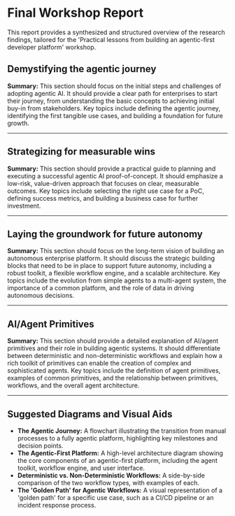 # Final Workshop Report

This report provides a synthesized and structured overview of the research findings, tailored for the 'Practical lessons from building an agentic-first developer platform' workshop.

## Demystifying the agentic journey

**Summary:** This section should focus on the initial steps and challenges of adopting agentic AI. It should provide a clear path for enterprises to start their journey, from understanding the basic concepts to achieving initial buy-in from stakeholders. Key topics include defining the agentic journey, identifying the first tangible use cases, and building a foundation for future growth.


---

## Strategizing for measurable wins

**Summary:** This section should provide a practical guide to planning and executing a successful agentic AI proof-of-concept. It should emphasize a low-risk, value-driven approach that focuses on clear, measurable outcomes. Key topics include selecting the right use case for a PoC, defining success metrics, and building a business case for further investment.


---

## Laying the groundwork for future autonomy

**Summary:** This section should focus on the long-term vision of building an autonomous enterprise platform. It should discuss the strategic building blocks that need to be in place to support future autonomy, including a robust toolkit, a flexible workflow engine, and a scalable architecture. Key topics include the evolution from simple agents to a multi-agent system, the importance of a common platform, and the role of data in driving autonomous decisions.


---

## AI/Agent Primitives

**Summary:** This section should provide a detailed explanation of AI/agent primitives and their role in building agentic systems. It should differentiate between deterministic and non-deterministic workflows and explain how a rich toolkit of primitives can enable the creation of complex and sophisticated agents. Key topics include the definition of agent primitives, examples of common primitives, and the relationship between primitives, workflows, and the overall agent architecture.


---

## Suggested Diagrams and Visual Aids

- **The Agentic Journey:** A flowchart illustrating the transition from manual processes to a fully agentic platform, highlighting key milestones and decision points.
- **The Agentic-First Platform:** A high-level architecture diagram showing the core components of an agentic-first platform, including the agent toolkit, workflow engine, and user interface.
- **Deterministic vs. Non-Deterministic Workflows:** A side-by-side comparison of the two workflow types, with examples of each.
- **The 'Golden Path' for Agentic Workflows:** A visual representation of a 'golden path' for a specific use case, such as a CI/CD pipeline or an incident response process.
